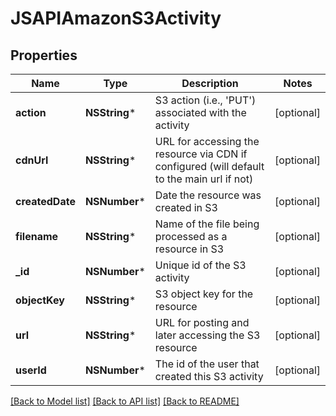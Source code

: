 # JSAPIAmazonS3Activity

## Properties
Name | Type | Description | Notes
------------ | ------------- | ------------- | -------------
**action** | **NSString*** | S3 action (i.e., &#39;PUT&#39;) associated with the activity | [optional] 
**cdnUrl** | **NSString*** | URL for accessing the resource via CDN if configured (will default to the main url if not) | [optional] 
**createdDate** | **NSNumber*** | Date the resource was created in S3 | [optional] 
**filename** | **NSString*** | Name of the file being processed as a resource in S3 | [optional] 
**_id** | **NSNumber*** | Unique id of the S3 activity | [optional] 
**objectKey** | **NSString*** | S3 object key for the resource | [optional] 
**url** | **NSString*** | URL for posting and later accessing the S3 resource | [optional] 
**userId** | **NSNumber*** | The id of the user that created this S3 activity | [optional] 

[[Back to Model list]](../README.md#documentation-for-models) [[Back to API list]](../README.md#documentation-for-api-endpoints) [[Back to README]](../README.md)


